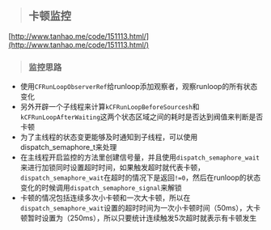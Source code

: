 > ## 卡顿监控

[http://www.tanhao.me/code/151113.html/](http://www.tanhao.me/code/151113.html/)

> ### 监控思路

* 使用`CFRunLoopObserverRef`给runloop添加观察者，观察runloop的所有状态变化
* 另外开辟一个子线程来计算`kCFRunLoopBeforeSourcesh`和`kCFRunLoopAfterWaiting`这两个状态区域之间的耗时是否达到阀值来判断是否卡顿
* 为了主线程的状态变更能够及时通知到子线程，可以使用dispatch\_semaphore\_t来处理
* 在主线程开启监控的方法里创建信号量，并且使用`dispatch_semaphore_wait`来进行加锁同时设置超时时间，如果触发超时就代表卡顿，`dispatch_semaphore_wait`在超时的情况下是返回`!=0`，然后在runloop的状态变化的时候调用`dispatch_semaphore_signal`来解锁
* 卡顿的情况包括连续多次小卡顿和一次大卡顿，所以在`dispatch_semaphore_wait`设置的超时时间为一次小卡顿时间（50ms），大卡顿暂时设置为（250ms），所以只要统计连续触发5次超时就表示有卡顿发生



